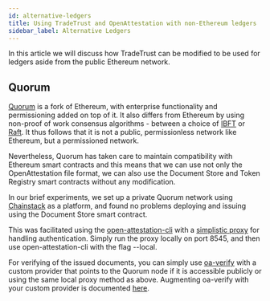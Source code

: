 ```yaml
---
id: alternative-ledgers
title: Using TradeTrust and OpenAttestation with non-Ethereum ledgers
sidebar_label: Alternative Ledgers
---
```


In this article we will discuss how TradeTrust can be modified to be used for ledgers aside from the public Ethereum network.

## Quorum

[Quorum](https://consensys.net/quorum/) is a fork of Ethereum, with enterprise functionality and permissioning added on top of it. It also differs from Ethereum by using non-proof of work consensus algorithms - between a choice of [IBFT](https://docs.goquorum.consensys.net/en/stable/Concepts/Consensus/IBFT/) or [Raft](https://docs.goquorum.consensys.net/en/stable/Concepts/Consensus/Raft/). It thus follows that it is not a public, permissionless network like Ethereum, but a permissioned network.

Nevertheless, Quorum has taken care to maintain compatibility with Ethereum smart contracts and this means that we can use not only the OpenAttestation file format, we can also use the Document Store and Token Registry smart contracts without any modification.

In our brief experiments, we set up a private Quorum network using [Chainstack](https://chainstack.com/) as a platform, and found no problems deploying and issuing using the Document Store smart contract.

This was facilitated using the [open-attestation-cli](https://github.com/Open-Attestation/open-attestation-cli) with a [simplistic proxy](https://gist.github.com/rjchow/5b95f9ce9ad15c9e1f71640dafe72c83) for handling authentication. Simply run the proxy locally on port 8545, and then use open-attestation-cli with the flag --local.

For verifying of the issued documents, you can simply use [oa-verify](https://github.com/Open-Attestation/oa-verify) with a custom provider that points to the Quorum node if it is accessible publicly or using the same local proxy method as above. Augmenting oa-verify with your custom provider is documented [here](https://github.com/Open-Attestation/oa-verify#switching-network).
